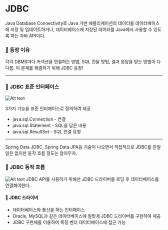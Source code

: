 # JDBC
Java Database Connectivity로 Java 기반 애플리케이션의 데이터를 데이터베이스에 저장 및 업데이트하거나, 데이터베이스에 저장된 데이터를 Java에서 사용할 수 있도록 하는 자바 API이다. 

### 📌 등장 이유
각각 DBMS마다 커넥션을 연결하는 방법, SQL 전달 방법, 결과 응답을 받는 방법이 다 다름. 이 문제를 해결하기 위해 JDBC 등장!

---
### 📌 JDBC 표준 인터페이스

![Alt text](image.png)

3가지 기능을 표준 인터페이스로 정의하여 제공
- java.sql.Connection - 연결
- java.sql.Statement - SQL을 담은 내용
- java.sql.ResultSet - SQL 연결 요청
----
Spring Data JDBC, Spring Data JPA등 기술이 나오면서 직접적으로 JDBC를 만질 일은 없지만 동작 흐름 정도는 알아두자.

### 📌 JDBC 동작 흐름
![Alt text](image-1.png)
JDBC API를 사용하기 위해선 JDBC 드라이버를 로딩 후 데이터베이스를 연결해야한다.
#### 📎 JDBC 드라이버
- 데이터베이스와 통신을 하는 인터페이스
- Oracle, MySQL과 같은 데이터베이스에 알맞게 JDBC 드라이버를 구현하여 제공
- JDBC 구현체를 이용하여 특정 벤더 데이터베이스에 접근 가능
